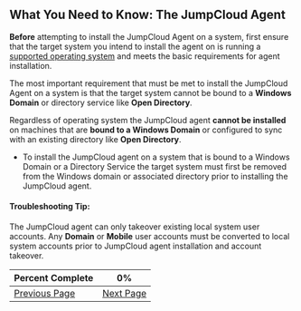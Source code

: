 ## What You Need to Know: The JumpCloud Agent

**Before** attempting to install the JumpCloud Agent on a system, first ensure that the target system you intend to install the agent on is running a [supported operating system](https://support.jumpcloud.com/customer/portal/articles/2390451) and meets the basic requirements for agent installation.

The most important requirement that must be met to install the JumpCloud Agent on a system is that the target system cannot be bound to a **Windows Domain** or  directory service like **Open Directory**.

Regardless of operating system the JumpCloud agent **cannot be installed** on machines that are **bound to a Windows Domain** or configured to sync with an existing directory like **Open Directory**.
  * To install the JumpCloud agent on a system that is bound to a Windows Domain or a Directory Service the target system must first be removed from the Windows domain or associated directory prior to installing the JumpCloud agent.

#### Troubleshooting Tip:   

The JumpCloud agent can only takeover existing local system user accounts. Any **Domain** or **Mobile** user accounts must be converted to local system accounts prior to JumpCloud agent installation and account takeover.

|Percent Complete|0%|
|-------------| -------------  |
|[Previous Page]()|[Next Page]()|